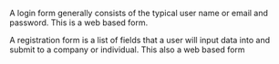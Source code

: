A login form generally consists of the typical user name or email and password.
This is a web based form.

A registration form is a list of fields that a user will input data into and submit to a company or individual.
This also a web based form
